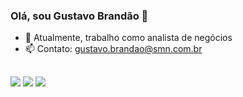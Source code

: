 ### Olá, sou Gustavo Brandão 👋

- 🔭 Atualmente, trabalho como analista de negócios
- 📫 Contato: gustavo.brandao@smn.com.br
##
<div> 

  <a href="https://instagram.com/_gbrandao" target="_blank"><img src="https://img.shields.io/badge/-Instagram-%23E4405F?style=for-the-badge&logo=instagram&logoColor=white" target="_blank"></a>
  <a href = "mailto:gustavob096@gmail.com"><img src="https://img.shields.io/badge/-Gmail-%23333?style=for-the-badge&logo=gmail&logoColor=white" target="_blank"></a>
  <a href="https://www.linkedin.com/in/gustavo-brandao-lima/" target="_blank"><img src="https://img.shields.io/badge/-LinkedIn-%230077B5?style=for-the-badge&logo=linkedin&logoColor=white" target="_blank"></a> 
</div>
